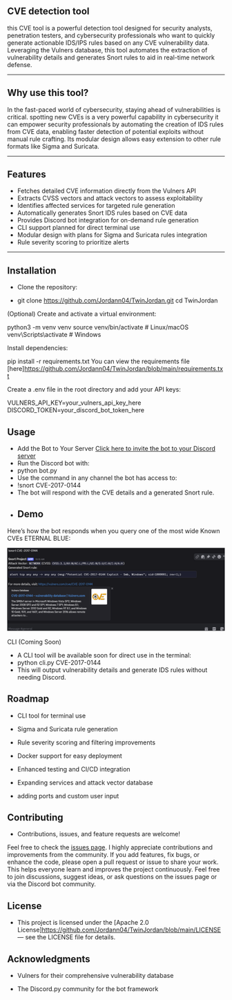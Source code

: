 CVE detection tool
---
 this CVE tool is a powerful detection tool designed for security analysts, penetration testers, and cybersecurity professionals who want to quickly generate actionable IDS/IPS rules based on any CVE vulnerability data. Leveraging the Vulners database, this tool automates the extraction of vulnerability details and generates Snort rules to aid in real-time network defense.

---

## Why use this tool?

In the fast-paced world of cybersecurity, staying ahead of vulnerabilities is critical. spotting new CVEs is a very powerful capability in cybersecurity it can empower security professionals by automating the creation of IDS rules from CVE data, enabling faster detection of potential exploits without manual rule crafting. Its modular design allows easy extension to other rule formats like Sigma and Suricata.

---

## Features

- Fetches detailed CVE information directly from the Vulners API  
- Extracts CVSS vectors and attack vectors to assess exploitability  
- Identifies affected services for targeted rule generation  
- Automatically generates Snort IDS rules based on CVE data  
- Provides Discord bot integration for on-demand rule generation  
- CLI support planned for direct terminal use  
- Modular design with plans for Sigma and Suricata rules integration  
- Rule severity scoring to prioritize alerts

---

## Installation

- Clone the repository:

- git clone https://github.com/Jordann04/TwinJordan.git
cd TwinJordan

(Optional) Create and activate a virtual environment:

python3 -m venv venv
source venv/bin/activate # Linux/macOS
venv\Scripts\activate # Windows

Install dependencies:

pip install -r requirements.txt
You can view the requirements file [here]https://github.com/Jordann04/TwinJordan/blob/main/requirements.txt


Create a .env file in the root directory and add your API keys:

VULNERS_API_KEY=your_vulners_api_key_here
DISCORD_TOKEN=your_discord_bot_token_here

## Usage
- Add the Bot to Your Server
  [Click here to invite the bot to your Discord server](https://discord.com/oauth2/authorize?client_id=1367699287906979870&permissions=84992&integration_type=0&scope=bot)
- Run the Discord bot with:
- python bot.py
- Use the command in any channel the bot has access to:
- !snort CVE-2017-0144
- The bot will respond with the CVE details and a generated Snort rule.
- ## Demo

Here’s how the bot responds when you query one of the most wide Known CVEs ETERNAL BLUE:

![Discord bot in action](Bot_run.png)

CLI (Coming Soon)
- A CLI tool will be available soon for direct use in the terminal:
- python cli.py CVE-2017-0144
- This will output vulnerability details and generate IDS rules without needing Discord.

## Roadmap
- CLI tool for terminal use

- Sigma and Suricata rule generation

- Rule severity scoring and filtering improvements

- Docker support for easy deployment

- Enhanced testing and CI/CD integration

- Expanding services and attack vector database
 
- adding ports and custom user input
## Contributing
- Contributions, issues, and feature requests are welcome! 

Feel free to check the [issues page](https://github.com/Jordann04/TwinJordan/issues).
I highly appreciate contributions and improvements from the community. If you add features, fix bugs, or enhance the code, please open a pull request or issue to share your work. This helps everyone learn and improves the project continuously.
Feel free to join discussions, suggest ideas, or ask questions on the issues page or via the Discord bot community.



## License
- This project is licensed under the [Apache 2.0 License]https://github.com/Jordann04/TwinJordan/blob/main/LICENSE — see the LICENSE file for details.


## Acknowledgments
- Vulners for their comprehensive vulnerability database

- The Discord.py community for the bot framework
